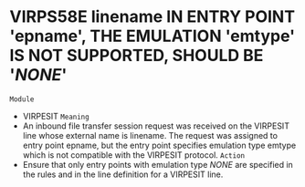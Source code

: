 # VIRPS58E linename IN ENTRY POINT 'epname', THE EMULATION 'emtype' IS NOT SUPPORTED, SHOULD BE '$NONE$'
`Module`
- VIRPESIT
`Meaning`
- An inbound file transfer session request was received on the VIRPESIT line whose external name is linename. The request was assigned to entry point epname, but the entry point specifies emulation type emtype which is not compatible with the VIRPESIT protocol.
`Action`
- Ensure that only entry points with emulation type $NONE$ are specified in the rules and in the line definition for a VIRPESIT line.
